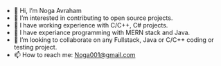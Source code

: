 - 👋 Hi, I’m Noga Avraham
- 👀 I’m interested in contributing to open source projects.
- 🌱 I have working experience with C/C++, C# projects. 
- 🌱 I have experiance programming with MERN stack and Java.
- 💞️ I’m looking to collaborate on any Fullstack, Java or C/C++ coding or testing project.
- 📫 How to reach me: Noga001@gmail.com

<!---
NogaAv/NogaAv is a ✨ special ✨ repository because its `README.md` (this file) appears on your GitHub profile.
You can click the Preview link to take a look at your changes.
--->
